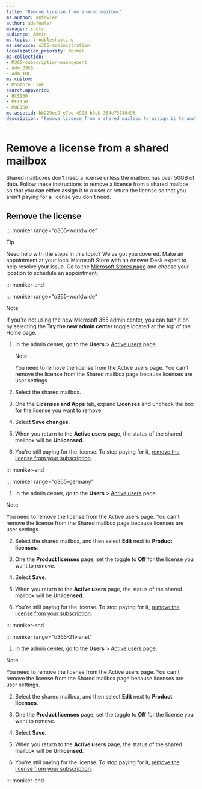 ```yaml
---
title: "Remove license from shared mailbox"
ms.author: anfowler
author: adefowler
manager: scotv
audience: Admin
ms.topic: troubleshooting
ms.service: o365-administration
localization_priority: Normal
ms.collection: 
- M365-subscription-management 
- Adm_O365
- Adm_TOC
ms.custom:
- MSStore_Link
search.appverid:
- BCS160
- MET150
- MOE150
ms.assetid: bb229ee9-e7be-4990-b3eb-354e75740496
description: "Remove license from a shared mailbox to assign it to another user. "
---
```


# Remove a license from a shared mailbox

Shared mailboxes don't need a license unless the mailbox has over 50GB of data. Follow these instructions to remove a license from a shared mailbox so that you can either assign it to a user or return the license so that you aren't paying for a license you don't need.
  
## Remove the license

::: moniker range="o365-worldwide"

> [!TIP]
> Need help with the steps in this topic? We’ve got you covered. Make an appointment at your local Microsoft Store with an Answer Desk expert to help resolve your issue. Go to the [Microsoft Stores page](https://go.microsoft.com/fwlink/?LinkID=2041482) and choose your location to schedule an appointment.

::: moniker-end

::: moniker range="o365-worldwide"

> [!NOTE]
> If you're not using the new Microsoft 365 admin center, you can turn it on by selecting the **Try the new admin center** toggle located at the top of the Home page.

1. In the admin center, go to the **Users** \> <a href="https://go.microsoft.com/fwlink/p/?linkid=834822" target="_blank">Active users</a> page.

   > [!NOTE]
   > You need to remove the license from the Active users page. You can't remove the license from the Shared mailbox page because licenses are user settings. 
  
2. Select the shared mailbox. 
    
3. One the **Licenses and Apps** tab, expand **Licenses** and uncheck the box for the license you want to remove.
    
4. Select **Save changes**.
    
5. When you return to the **Active users** page, the status of the shared mailbox will be **Unlicensed**. 

6. You're still paying for the license. To stop paying for it, [remove the license from your subscription](../subscriptions-and-billing/remove-licenses-from-subscription.md). 

::: moniker-end


::: moniker range="o365-germany"
    
 1. In the admin center, go to the **Users** \> <a href="https://go.microsoft.com/fwlink/p/?linkid=847686" target="_blank">Active users</a> page. 
    
   > [!NOTE]
   > You need to remove the license from the Active users page. You can't remove the license from the Shared mailbox page because licenses are user settings. 

2. Select the shared mailbox, and then select **Edit** next to **Product licenses**.
    
3. One the **Product licenses** page, set the toggle to **Off** for the license you want to remove.
    
4. Select **Save**.
    
5. When you return to the **Active users** page, the status of the shared mailbox will be **Unlicensed**. 

6. You're still paying for the license. To stop paying for it, [remove the license from your subscription](../subscriptions-and-billing/remove-licenses-from-subscription.md). 

::: moniker-end

::: moniker range="o365-21vianet"

 1. In the admin center, go to the **Users** \> <a href="https://go.microsoft.com/fwlink/p/?linkid=850628" target="_blank">Active users</a> page. 

   > [!NOTE]
   > You need to remove the license from the Active users page. You can't remove the license from the Shared mailbox page because licenses are user settings. 

2. Select the shared mailbox, and then select **Edit** next to **Product licenses**.
    
3. One the **Product licenses** page, set the toggle to **Off** for the license you want to remove.
    
4. Select **Save**.
    
5. When you return to the **Active users** page, the status of the shared mailbox will be **Unlicensed**. 

6. You're still paying for the license. To stop paying for it, [remove the license from your subscription](../subscriptions-and-billing/remove-licenses-from-subscription.md). 

::: moniker-end 

